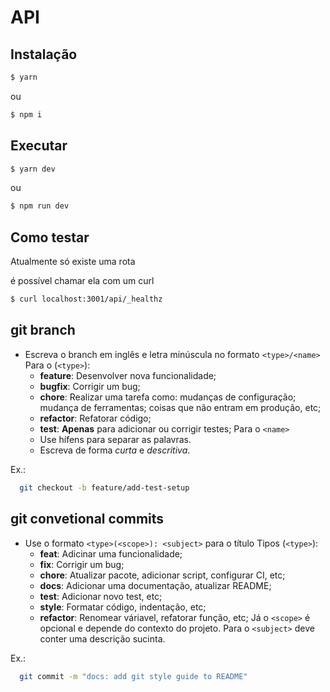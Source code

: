 # API

## Instalação

```sh
$ yarn
```

ou

```sh
$ npm i
```

## Executar

```sh
$ yarn dev
```

ou

```sh
$ npm run dev
```

## Como testar

Atualmente só existe uma rota

é possível chamar ela com um curl

```sh
$ curl localhost:3001/api/_healthz
```

## git branch

-   Escreva o branch em inglês e letra minúscula no formato `<type>/<name>`
    Para o (`<type>`):
    -   **feature**: Desenvolver nova funcionalidade;
    -   **bugfix**: Corrigir um bug;
    -   **chore**: Realizar uma tarefa como: mudanças de configuração; mudança de
        ferramentas; coisas que não entram em produção, etc;
    -   **refactor**: Refatorar código;
    -   **test**: **Apenas** para adicionar ou corrigir testes;
        Para o `<name>`
    -   Use hífens para separar as palavras.
    -   Escreva de forma _curta_ e _descritiva_.

Ex.:

```sh
  git checkout -b feature/add-test-setup
```

## git convetional commits

-   Use o formato `<type>(<scope>): <subject>` para o título
    Tipos (`<type>`):
    -   **feat**: Adicinar uma funcionalidade;
    -   **fix**: Corrigir um bug;
    -   **chore**: Atualizar pacote, adicionar script, configurar CI, etc;
    -   **docs**: Adicionar uma documentação, atualizar README;
    -   **test**: Adicionar novo test, etc;
    -   **style**: Formatar código, indentação, etc;
    -   **refactor**: Renomear váriavel, refatorar função, etc;
        Já o `<scope>` é opcional e depende do contexto do projeto.
        Para o `<subject>` deve conter uma descrição sucinta.

Ex.:

```sh
  git commit -m "docs: add git style guide to README"
```
